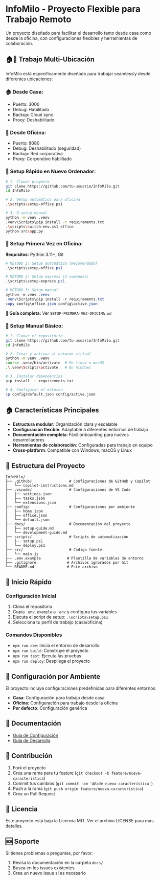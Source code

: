 # InfoMilo - Proyecto Flexible para Trabajo Remoto

Un proyecto diseñado para facilitar el desarrollo tanto desde casa como desde la oficina, con configuraciones flexibles y herramientas de colaboración.

## 🏠🏢 **Trabajo Multi-Ubicación**

InfoMilo está específicamente diseñado para trabajar seamlessly desde diferentes ubicaciones:

### **🏠 Desde Casa:**
- Puerto: 3000
- Debug: Habilitado  
- Backup: Cloud sync
- Proxy: Deshabilitado

### **🏢 Desde Oficina:**
- Puerto: 8080
- Debug: Deshabilitado (seguridad)
- Backup: Red corporativa
- Proxy: Corporativo habilitado

### **🚀 Setup Rápido en Nuevo Ordenador:**
```bash
# 1. Clonar proyecto
git clone https://github.com/tu-usuario/InfoMilo.git
cd InfoMilo

# 2. Setup automático para oficina
.\scripts\setup-office.ps1

# 3. O setup manual
python -m venv .venv
.venv\Scripts\pip install -r requirements.txt
.\scripts\switch-env.ps1 office
python src\app.py
```

### **🚀 Setup Primera Vez en Oficina:**

**Requisitos:** Python 3.11+, Git

```powershell
# MÉTODO 1: Setup automático (Recomendado)
.\scripts\setup-office.ps1

# MÉTODO 2: Setup express (3 comandos)
.\scripts\setup-express.ps1

# MÉTODO 3: Setup manual
python -m venv .venv
.venv\Scripts\pip install -r requirements.txt
copy config\office.json config\active.json
```

**📖 Guía completa:** Ver `SETUP-PRIMERA-VEZ-OFICINA.md`

### **🔧 Setup Manual Básico:**
```bash
# 1. Clonar el repositorio
git clone https://github.com/tu-usuario/InfoMilo.git
cd InfoMilo

# 2. Crear y activar el entorno virtual
python -m venv .venv
source .venv/bin/activate  # En Linux o macOS
.\.venv\Scripts\activate   # En Windows

# 3. Instalar dependencias
pip install -r requirements.txt

# 4. Configurar el entorno
cp config/default.json config/active.json
```

## 🏠 Características Principales

- **Estructura modular**: Organización clara y escalable
- **Configuración flexible**: Adaptable a diferentes entornos de trabajo
- **Documentación completa**: Fácil onboarding para nuevos desarrolladores
- **Herramientas de colaboración**: Configuradas para trabajo en equipo
- **Cross-platform**: Compatible con Windows, macOS y Linux

## 📁 Estructura del Proyecto

```
InfoMilo/
├── .github/                 # Configuraciones de GitHub y Copilot
│   └── copilot-instructions.md
├── .vscode/                 # Configuraciones de VS Code
│   ├── settings.json
│   ├── tasks.json
│   └── extensions.json
├── config/                  # Configuraciones por ambiente
│   ├── home.json
│   ├── office.json
│   └── default.json
├── docs/                    # Documentación del proyecto
│   ├── setup-guide.md
│   └── development-guide.md
├── scripts/                 # Scripts de automatización
│   ├── setup.ps1
│   └── deploy.ps1
├── src/                     # Código fuente
│   └── main.js
├── .env.example            # Plantilla de variables de entorno
├── .gitignore              # Archivos ignorados por Git
└── README.md               # Este archivo
```

## 🚀 Inicio Rápido

### Configuración Inicial
1. Clona el repositorio
2. Copia `.env.example` a `.env` y configura tus variables
3. Ejecuta el script de setup: `.\scripts\setup.ps1`
4. Selecciona tu perfil de trabajo (casa/oficina)

### Comandos Disponibles
- `npm run dev`: Inicia el entorno de desarrollo
- `npm run build`: Construye el proyecto
- `npm run test`: Ejecuta las pruebas
- `npm run deploy`: Despliega el proyecto

## 🔧 Configuración por Ambiente

El proyecto incluye configuraciones predefinidas para diferentes entornos:

- **Casa**: Configuración para trabajo desde casa
- **Oficina**: Configuración para trabajo desde la oficina
- **Por defecto**: Configuración genérica

## 📖 Documentación

- [Guía de Configuración](docs/setup-guide.md)
- [Guía de Desarrollo](docs/development-guide.md)

## 🤝 Contribución

1. Fork el proyecto
2. Crea una rama para tu feature (`git checkout -b feature/nueva-caracteristica`)
3. Commit tus cambios (`git commit -am 'Añade nueva característica'`)
4. Push a la rama (`git push origin feature/nueva-caracteristica`)
5. Crea un Pull Request

## 📝 Licencia

Este proyecto está bajo la Licencia MIT. Ver el archivo LICENSE para más detalles.

## 🆘 Soporte

Si tienes problemas o preguntas, por favor:
1. Revisa la documentación en la carpeta `docs/`
2. Busca en los issues existentes
3. Crea un nuevo issue si es necesario
